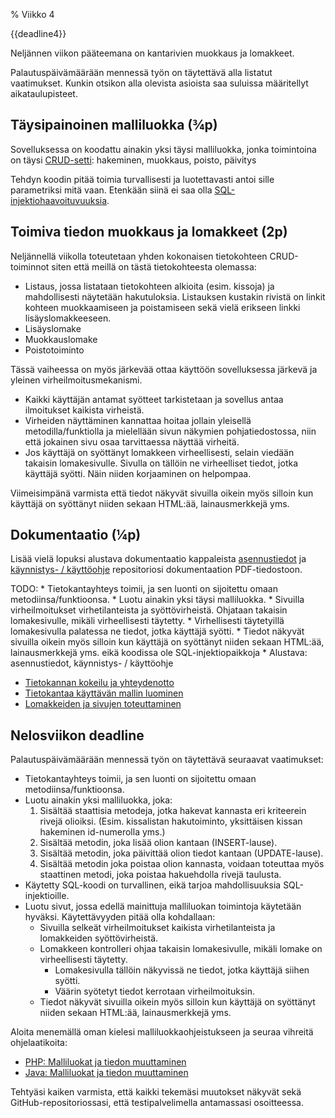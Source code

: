 % Viikko 4
<!-- order: 1 -->

<deadline>{{deadline4}}</deadline>

Neljännen viikon pääteemana on kantarivien muokkaus ja lomakkeet.

Palautuspäivämäärään mennessä työn on täytettävä alla listatut vaatimukset.
Kunkin otsikon alla olevista asioista saa suluissa määritellyt aikataulupisteet.

## Täysipainoinen malliluokka (¾p)

Sovelluksessa on koodattu ainakin yksi täysi malliluokka, jonka toimintoina on täysi 
[CRUD-setti](http://en.wikipedia.org/wiki/Create,_read,_update_and_delete): hakeminen, muokkaus, poisto, päivitys

Tehdyn koodin pitää toimia turvallisesti ja luotettavasti antoi sille parametriksi mitä vaan. 
Etenkään siinä ei saa olla [SQL-injektiohaavoituvuuksia](http://fi.wikipedia.org/wiki/SQL-injektio).

## Toimiva tiedon muokkaus ja lomakkeet (2p)

Neljännellä viikolla toteutetaan yhden kokonaisen tietokohteen CRUD-toiminnot
siten että meillä on tästä tietokohteesta olemassa:

* Listaus, jossa listataan tietokohteen alkioita (esim. kissoja) ja mahdollisesti näytetään hakutuloksia.
  Listauksen kustakin rivistä on linkit kohteen muokkaamiseen ja poistamiseen sekä vielä erikseen linkki lisäyslomakkeeseen.
* Lisäyslomake
* Muokkauslomake
* Poistotoiminto

Tässä vaiheessa on myös järkevää ottaa käyttöön sovelluksessa järkevä ja yleinen virheilmoitusmekanismi.

* Kaikki käyttäjän antamat syötteet tarkistetaan ja sovellus antaa ilmoitukset kaikista virheistä. 
* Virheiden näyttäminen kannattaa hoitaa jollain yleisellä metodilla/funktiolla ja mielellään sivun näkymien pohjatiedostossa, niin että jokainen sivu osaa tarvittaessa näyttää virheitä.
* Jos käyttäjä on syöttänyt lomakkeen virheellisesti, selain viedään takaisin lomakesivulle. 
  Sivulla on tällöin ne virheelliset tiedot, jotka käyttäjä syötti. Näin niiden korjaaminen on helpompaa.

Viimeisimpänä varmista että tiedot näkyvät sivuilla oikein myös silloin kun käyttäjä on syöttänyt niiden sekaan HTML:ää, lainausmerkkejä yms.

## Dokumentaatio (¼p)

Lisää vielä lopuksi alustava dokumentaatio kappaleista 
[asennustiedot]({{rootdir}}dokumentaatio-ohje.html#asennustiedot) ja 
[käynnistys- / käyttöohje]({{rootdir}}dokumentaatio-ohje.html#käynnistys--käyttöohje)
repositoriosi dokumentaation PDF-tiedostoon.

<comment>
TODO:
* Tietokantayhteys toimii, ja sen luonti on sijoitettu omaan metodiinsa/funktioonsa.
* Luotu ainakin yksi täysi malliluokka.
* Sivuilla virheilmoitukset virhetilanteista ja syöttövirheistä. Ohjataan takaisin lomakesivulle, mikäli virheellisesti täytetty. 
* Virhellisesti täytetyillä lomakesivulla palatessa ne tiedot, jotka käyttäjä syötti.
* Tiedot näkyvät sivuilla oikein myös silloin kun käyttäjä on syöttänyt niiden sekaan HTML:ää, lainausmerkkejä yms. eikä koodissa ole SQL-injektiopaikkoja
* Alustava: asennustiedot, käynnistys- / käyttöohje

* [Tietokannan kokeilu ja yhteydenotto]({{rootdir}}ohjeistus/tietokantaohjelmointi/tietokantayhteys/index.html)
* [Tietokantaa käyttävän mallin luominen](mallit.html)
* [Lomakkeiden ja sivujen toteuttaminen](nakymat.html)

## Nelosviikon deadline

Palautuspäivämäärään mennessä työn on täytettävä seuraavat vaatimukset:

* Tietokantayhteys toimii, ja sen luonti on sijoitettu omaan metodiinsa/funktioonsa.
* Luotu ainakin yksi malliluokka, joka:
    1. Sisältää staattisia metodeja, jotka hakevat kannasta eri kriteerein rivejä olioiksi. (Esim. kissalistan hakutoiminto, yksittäisen kissan hakeminen id-numerolla yms.)
    2. Sisältää metodin, joka lisää olion kantaan (INSERT-lause).
    3. Sisältää metodin, joka päivittää olion tiedot kantaan (UPDATE-lause).
    4. Sisältää metodin joka poistaa olion kannasta, voidaan toteuttaa myös staattinen metodi, joka poistaa hakuehdolla rivejä taulusta.
* Käytetty SQL-koodi on turvallinen, eikä tarjoa mahdollisuuksia SQL-injektioille.
* Luotu sivut, jossa edellä mainittuja malliluokan toimintoja käytetään hyväksi. Käytettävyyden pitää olla kohdallaan:
    * Sivuilla selkeät virheilmoitukset kaikista virhetilanteista ja lomakkeiden syöttövirheistä.
    * Lomakkeen kontrolleri ohjaa takaisin lomakesivulle, mikäli lomake on virheellisesti täytetty.
        * Lomakesivulla tällöin näkyvissä ne tiedot, jotka käyttäjä siihen syötti.
        * Väärin syötetyt tiedot kerrotaan virheilmoituksin.
    * Tiedot näkyvät sivuilla oikein myös silloin kun käyttäjä on syöttänyt niiden sekaan HTML:ää, lainausmerkkejä yms.
</comment>

<ohje>
Aloita menemällä oman kielesi malliluokkaohjeistukseen ja seuraa vihreitä ohjelaatikoita:

* [PHP: Malliluokat ja tiedon muuttaminen]({{rootdir}}ohjeistus/tietokantaohjelmointi/php/mallit_muokkaustoiminnot.html)
* [Java: Malliluokat ja tiedon muuttaminen]({{rootdir}}ohjeistus/tietokantaohjelmointi/java/mallit_muokkaustoiminnot.html)

Tehtyäsi kaiken varmista, että kaikki tekemäsi muutokset näkyvät sekä GitHub-repositoriossasi, että testipalvelimella antamassasi osoitteessa.
</ohje>
